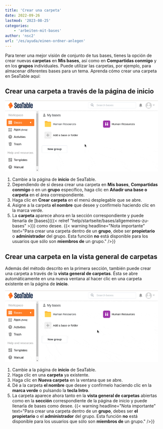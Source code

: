 ```yaml
---
title: 'Crear una carpeta'
date: 2022-09-26
lastmod: '2023-08-25'
categories:
    - 'arbeiten-mit-bases'
author: 'nsc2'
url: '/es/ayuda/einen-ordner-anlegen'
---
```


Para tener una mejor visión de conjunto de tus bases, tienes la opción de crear nuevas **carpetas** en **Mis bases**, así como en **Compartidas conmigo** y en los **grupos** individuales. Puede utilizar las carpetas, por ejemplo, para almacenar diferentes bases para un tema. Aprenda cómo crear una carpeta en SeaTable aquí:

## Crear una carpeta a través de la página de inicio

![Crear una carpeta a través de la página de inicio](images/create-new-folder-via-starting-page.gif)

1. Cambie a la página de **inicio** de SeaTable.
2. Dependiendo de si desea crear una carpeta en **Mis bases**, **Compartidas conmigo** o en un **grupo** específico, haga clic en **Añadir una base o carpeta** en el área correspondiente.
3. Haga clic en **Crear carpeta** en el menú desplegable que se abre.
4. Asigne a la carpeta **el nombre** que desee y confírmelo haciendo clic en la marca verde.
5. La **carpeta** aparece ahora en la sección correspondiente y puede llenarla de [bases]({{< relref "help/startseite/bases/allgemeines-zu-bases" >}}) como desee.
   {{< warning  headline="Nota importante"  text="Para crear una carpeta dentro de un **grupo**, debe ser **propietario** o **administrador** del grupo. Esta función **no** está disponible para los usuarios que sólo son **miembros de** un grupo." />}}

## Crear una carpeta en la vista general de carpetas

Además del método descrito en la primera sección, también puede crear una carpeta a través de la **vista general de carpetas**. Ésta se abre automáticamente en una nueva ventana al hacer clic en una carpeta existente en la página de **inicio**.

![Crear una carpeta en la vista general de carpetas](images/create-new-folder-via-folder-overview.gif)

1. Cambie a la página de **inicio** de SeaTable.
2. Haga clic en una **carpeta** ya existente.
3. Haga clic en **Nueva carpeta** en la ventana que se abre.
4. Dé a la carpeta **el nombre** que desee y confírmelo haciendo clic en la **marca verde** o pulsando la **tecla Intro**.
5. La carpeta aparece ahora tanto en la **vista general de carpetas** abiertas como en la **sección** correspondiente de la página de inicio y puede llenarla de bases como desee.
   {{< warning  headline="Nota importante"  text="Para crear una carpeta dentro de un **grupo**, debes ser **el propietario** o el **administrador** del grupo. Esta función **no** está disponible para los usuarios que sólo son **miembros de** un grupo." />}}
